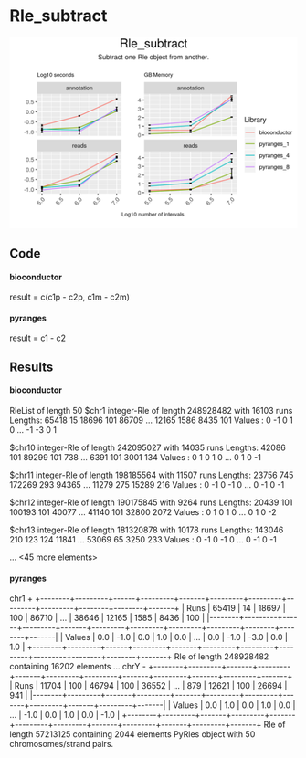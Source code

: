 # Rle_subtract

<img src="time_memory_together_rle_subtract.png" />

## Code

#### bioconductor

result = c(c1p - c2p, c1m - c2m)

#### pyranges

result = c1 - c2

## Results

#### bioconductor

RleList of length 50
$chr1
integer-Rle of length 248928482 with 16103 runs
  Lengths:  65418     15  18696    101  86709 ...  12165   1586   8435    101
  Values :      0     -1      0      1      0 ...     -1     -3      0      1

$chr10
integer-Rle of length 242095027 with 14035 runs
  Lengths:  42086    101  89299    101    738 ...   6391    101   3001    134
  Values :      0      1      0      1      0 ...      0      1      0     -1

$chr11
integer-Rle of length 198185564 with 11507 runs
  Lengths:  23756    745 172269    293  94365 ...  11279    275  15289    216
  Values :      0     -1      0     -1      0 ...      0     -1      0     -1

$chr12
integer-Rle of length 190175845 with 9264 runs
  Lengths:  20439    101 100193    101  40077 ...  41140    101  32800   2072
  Values :      0      1      0      1      0 ...      0      1      0     -2

$chr13
integer-Rle of length 181320878 with 10178 runs
  Lengths: 143046    210    123    124  11841 ...  53069     65   3250    233
  Values :      0     -1      0     -1      0 ...      0     -1      0     -1

...
<45 more elements>


#### pyranges

chr1 +
+--------+---------+------+---------+-------+---------+---------+---------+---------+--------+--------+-------+
| Runs   | 65419   | 14   | 18697   | 100   | 86710   |  ...    | 38646   | 12165   | 1585   | 8436   | 100   |
|--------+---------+------+---------+-------+---------+---------+---------+---------+--------+--------+-------|
| Values | 0.0     | -1.0 | 0.0     | 1.0   | 0.0     | ...     | 0.0     | -1.0    | -3.0   | 0.0    | 1.0   |
+--------+---------+------+---------+-------+---------+---------+---------+---------+--------+--------+-------+
Rle of length 248928482 containing 16202 elements
...
chrY -
+--------+---------+-------+---------+-------+---------+---------+-------+---------+-------+---------+-------+
| Runs   | 11704   | 100   | 46794   | 100   | 36552   |  ...    | 879   | 12621   | 100   | 26694   | 941   |
|--------+---------+-------+---------+-------+---------+---------+-------+---------+-------+---------+-------|
| Values | 0.0     | 1.0   | 0.0     | 1.0   | 0.0     | ...     | -1.0  | 0.0     | 1.0   | 0.0     | -1.0  |
+--------+---------+-------+---------+-------+---------+---------+-------+---------+-------+---------+-------+
Rle of length 57213125 containing 2044 elements
PyRles object with 50 chromosomes/strand pairs.

